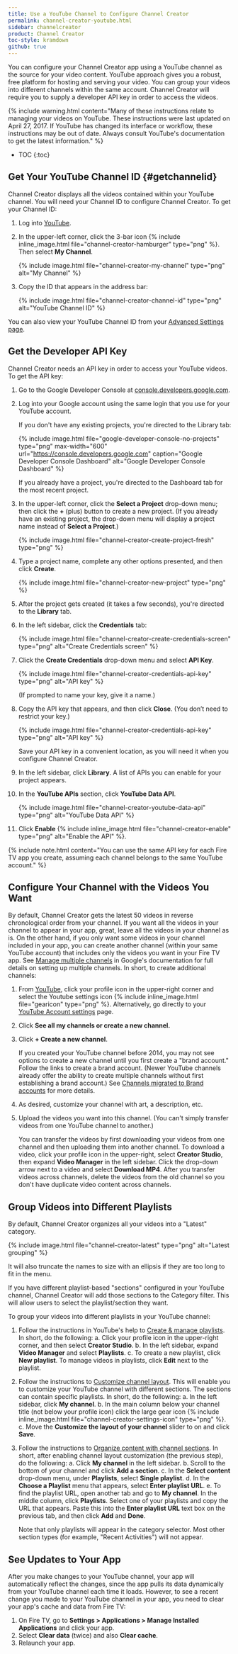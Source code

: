 ```yaml
---
title: Use a YouTube Channel to Configure Channel Creator
permalink: channel-creator-youtube.html
sidebar: channelcreator
product: Channel Creator
toc-style: kramdown
github: true
---
```


You can configure your Channel Creator app using a YouTube channel as the source for your video content. YouTube approach gives you a robust, free platform for hosting and serving your video. You can group your videos into different channels within the same account. Channel Creator will require you to supply a developer API key in order to access the videos.

{% include warning.html content="Many of these instructions relate to managing your videos on YouTube. These instructions were last updated on April 27, 2017. If YouTube has changed its interface or workflow, these instructions may be out of date. Always consult YouTube's documentation to get the latest information." %}

* TOC
{:toc}

## Get Your YouTube Channel ID {#getchannelid}

Channel Creator displays all the videos contained within your YouTube channel. You will need your Channel ID to configure Channel Creator. To get your Channel ID:

1.  Log into [YouTube](https://www.youtube.com/).
2.  In the upper-left corner, click the 3-bar icon {% include inline_image.html file="channel-creator-hamburger" type="png" %}. Then select **My Channel**.

    {% include image.html  file="channel-creator-my-channel" type="png" alt="My Channel" %}
3.  Copy the ID that appears in the address bar:

    {% include image.html  file="channel-creator-channel-id" type="png" alt="YouTube Channel ID" %}

You can also view your YouTube Channel ID from your [Advanced Settings page](https://www.youtube.com/account_advanced).

## Get the Developer API Key

Channel Creator needs an API key in order to access your YouTube videos. To get the API key:

1.  Go to the Google Developer Console at [console.developers.google.com](https://console.developers.google.com).
2.  Log into your Google account using the same login that you use for your YouTube account.

    If you don't have any existing projects, you're directed to the Library tab:

    {% include image.html  file="google-developer-console-no-projects" type="png" max-width="600" url="https://console.developers.google.com" caption="Google Developer Console Dashboard" alt="Google Developer Console Dashboard" %}

    If you already have a project, you're directed to the Dashboard tab for the most recent project.

3.  In the upper-left corner, click the **Select a Project** drop-down menu; then click the **+** (plus) button to create a new project. (If you already have an existing project, the drop-down menu will display a project name instead of **Select a Project**.)

    {% include image.html  file="channel-creator-create-project-fresh" type="png" %}

4.  Type a project name, complete any other options presented, and then click **Create**.

    {% include image.html file="channel-creator-new-project" type="png" %}

5.  After the project gets created (it takes a few seconds), you're directed to the **Library** tab.
6.  In the left sidebar, click the **Credentials** tab:

    {% include image.html file="channel-creator-create-credentials-screen" type="png" alt="Create Credentials screen" %}

7.  Click the **Create Credentials** drop-down menu and select **API Key**.

    {% include image.html  file="channel-creator-credentials-api-key" type="png" alt="API key" %}

    (If prompted to name your key, give it a name.)

8.  Copy the API key that appears, and then click **Close**. (You don’t need to restrict your key.)

    {% include image.html  file="channel-creator-credentials-api-key" type="png" alt="API key" %}

    Save your API key in a convenient location, as you will need it when you configure Channel Creator.

9.  In the left sidebar, click **Library**. A list of APIs you can enable for your project appears.
10. In the **YouTube APIs** section, click **YouTube Data API**.

    {% include image.html file="channel-creator-youtube-data-api" type="png" alt="YouTube Data API" %}

11.  Click **Enable** {% include inline_image.html file="channel-creator-enable" type="png" alt="Enable the API" %}.

{% include note.html content="You can use the same API key for each Fire TV app you create, assuming each channel belongs to the same YouTube account." %}

## Configure Your Channel with the Videos You Want

By default, Channel Creator gets the latest 50 videos in reverse chronological order from your channel. If you want all the videos in your channel to appear in your app, great, leave all the videos in your channel as is. On the other hand, if you only want some videos in your channel included in your app, you can create another channel (within your same YouTube account) that includes only the videos you want in your Fire TV app. See [Manage multiple channels](https://support.google.com/youtube/topic/4627509?hl=en&ref_topic=3024173) in Google's documentation for full details on setting up multiple channels. In short, to create additional channels:

1.   From [YouTube](https://www.youtube.com/), click your profile icon in the upper-right corner and select the Youtube settings icon {% include inline_image.html file="gearicon" type="png" %}. Alternatively, go directly to  your [YouTube Account settings](https://www.youtube.com/account) page.
2.  Click **See all my channels or create a new channel.**
3.  Click **+ Create a new channel**.

    If you created your YouTube channel before 2014, you may not see options to create a new channel until you first create a "brand account." Follow the links to create a brand account. (Newer YouTube channels already offer the ability to create multiple channels without first establishing a brand account.) See [Channels migrated to Brand accounts](https://support.google.com/youtube/answer/7278798) for more details.

4.  As desired, customize your channel with art, a description, etc.
5.  Upload the videos you want into this channel. (You can't simply transfer videos from one YouTube channel to another.)

    You can transfer the videos by first downloading your videos from one channel and then uploading them into another channel. To download a video, click your profile icon in the upper-right, select **Creator Studio**, then expand **Video Manager** in the left sidebar. Click the drop-down arrow next to a video and select **Download MP4**. After you transfer videos across channels, delete the videos from the old channel so you don't have duplicate video content across channels.

## Group Videos into Different Playlists

By default, Channel Creator organizes all your videos into a "Latest" category.

{% include image.html  file="channel-creator-latest" type="png" alt="Latest grouping" %}

It will also truncate the names to size with an ellipsis if they are too long to fit in the menu.

If you have different playlist-based "sections" configured in your YouTube channel, Channel Creator will add those sections to the Category filter. This will allow users to select the playlist/section they want.

To group your videos into different playlists in your YouTube channel:

1.  Follow the instructions in YouTube's help to [Create & manage playlists](https://support.google.com/youtube/answer/57792). In short, do the following:
    a.  Click your profile icon in the upper-right corner, and then select **Creator Studio**.
    b.  In the left sidebar, expand **Video Manager** and select **Playlists**.
    c.  To create a new playlist, click **New playlist**. To manage videos in playlists, click **Edit** next to the playlist.
2.  Follow the instructions to [Customize channel layout](https://support.google.com/youtube/answer/3219384). This will enable you to customize your YouTube channel with different sections. The sections can contain specific playlists. In short, do the following:
    a.  In the left sidebar, click **My channel**.
    b.  In the main column below your channel title (not below your profile icon) click the large gear icon {% include inline_image.html file="channel-creator-settings-icon" type="png" %}.
    c.  Move the **Customize the layout of your channel** slider to on and click **Save**.
3.  Follow the instructions to [Organize content with channel sections](https://support.google.com/youtube/answer/3027787?hl=en). In short, after enabling channel layout customization (the previous step), do the following:
    a.  Click **My channel** in the left sidebar.
    b.  Scroll to the bottom of your channel and click **Add a section**.
    c.  In the **Select content** drop-down menu, under **Playlists**, select **Single playlist**.
    d.  In the **Choose a Playlist** menu that appears, select **Enter playlist URL**.
    e.  To find the playlist URL, open another tab and go to **My channel**. In the middle column, click **Playlists**. Select one of your playlists and copy the URL that appears. Paste this into the **Enter playlist URL** text box on the previous tab, and then click **Add** and **Done**.

    Note that only playlists will appear in the category selector. Most other section types (for example, "Recent Activities") will not appear.

## See Updates to Your App

After you make changes to your YouTube channel, your app will automatically reflect the changes, since the app pulls its data dynamically from your YouTube channel each time it loads. However, to see a recent change you made to your YouTube channel in your app, you need to clear your app's cache and data from Fire TV:

1.  On Fire TV, go to **Settings > Applications > Manage Installed Applications** and click your app.
2.  Select **Clear data** (twice) and also **Clear cache**.
3.  Relaunch your app.
